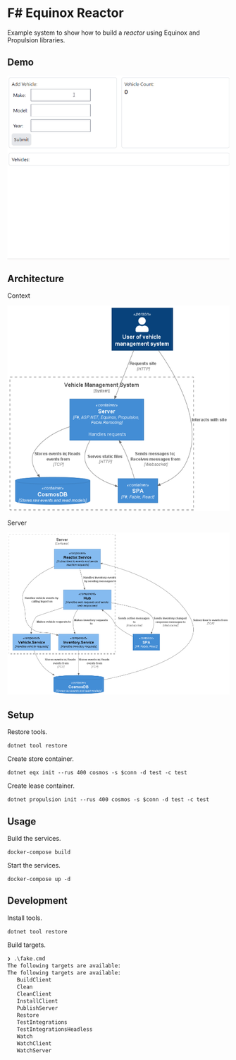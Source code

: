 # F# Equinox Reactor
Example system to show how to build a _reactor_ using Equinox and Propulsion
libraries.

## Demo
![demo](./etc/images/demo.gif)

## Architecture

Context

![context](./etc/diagrams/images/context/context.png)

Server

![server](./etc/diagrams/images/server/server.png)

## Setup
Restore tools.
```
dotnet tool restore
```
Create store container.
```
dotnet eqx init --rus 400 cosmos -s $conn -d test -c test
```
Create lease container.
```
dotnet propulsion init --rus 400 cosmos -s $conn -d test -c test
```

## Usage
Build the services.
```shell
docker-compose build
```

Start the services.
```shell
docker-compose up -d
```

## Development
Install tools.
```
dotnet tool restore
```

Build targets.
```
❯ .\fake.cmd
The following targets are available:
The following targets are available:
   BuildClient
   Clean        
   CleanClient  
   InstallClient
   PublishServer
   Restore
   TestIntegrations
   TestIntegrationsHeadless
   Watch
   WatchClient
   WatchServer
```
